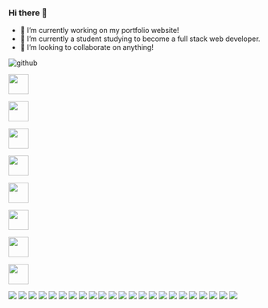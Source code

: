 ### Hi there 👋

- 🔭 I’m currently working on my portfolio website!
- 🌱 I’m currently a student studying to become a full stack web developer. 
- 👯 I’m looking to collaborate on anything!
<!-- - 🤔 I’m looking for help with 
- 💬 Ask me about 
- 📫 How to reach me: ...
- 😄 Pronouns: ...
- ⚡ Fun fact: ...--> 

![github](https://img.shields.io/badge/GitHub-000000?style=for-the-badge&logo=GitHub&logoColor=white)



<a href="https://www.w3schools.com"> <img src="https://user-images.githubusercontent.com/17318759/186962119-1c06a2f5-6d0d-4053-b175-c52ef1081527.svg" width="40" height="40"/></a>

<a href="https://www.w3schools.com"> <img src="https://user-images.githubusercontent.com/17318759/186964460-c706b9b3-746f-465c-84f6-8ad2d3afaf60.svg" width="40" height="40"/></a>

<a href="https://www.w3schools.com"> <img src="https://user-images.githubusercontent.com/17318759/186964520-e64bb512-c798-4743-949b-03ff83e5d2a1.svg" width="40" height="40"/></a>

<a href="https://www.w3schools.com"> <img src="https://user-images.githubusercontent.com/17318759/186964536-b6fc6aa1-5f2b-4da9-9578-6cf1ceab6b06.svg" width="40" height="40"/></a>

<a href="https://www.w3schools.com"> <img src="https://user-images.githubusercontent.com/17318759/186964543-f5236b04-02d8-4cd0-9a0a-1131d91230f3.svg" width="40" height="40"/></a>

<a href="https://www.w3schools.com"> <img src="https://user-images.githubusercontent.com/17318759/186962119-1c06a2f5-6d0d-4053-b175-c52ef1081527.svg" width="40" height="40"/></a>

<a href="https://www.w3schools.com"> <img src="https://user-images.githubusercontent.com/17318759/186964560-0ca8f427-317d-4520-9107-6a6979e46df5.svg" width="40" height="40"/></a>

<a href="https://www.w3schools.com"> <img src="https://user-images.githubusercontent.com/17318759/186964532-ca2d9849-45dd-46d9-9587-4e0f89a0e849.svg" width="40" height="40"/></a>

<img src="https://img.shields.io/badge/Gmail-00AFF0?style=for-the-badge&logo=gmail&logoColor=white" />



<!-- <img src="" />  -->

<img src="https://img.shields.io/badge/LinkedIn-0077B5?style=for-the-badge&logo=linkedin&logoColor=white" />



 <img src="https://img.shields.io/badge/Android-3DDC84?style=for-the-badge&logo=android&logoColor=white" /> 
 
 <img src="https://img.shields.io/badge/Linux-FCC624?style=for-the-badge&logo=linux&logoColor=black"/> 
 
 <img src="https://img.shields.io/badge/Ubuntu-E95420?style=for-the-badge&logo=ubuntu&logoColor=white" /> 
 
 <img src="https://img.shields.io/badge/Windows-0078D6?style=for-the-badge&logo=windows&logoColor=white" /> 
 
 <img src="https://img.shields.io/badge/C%23-239120?style=for-the-badge&logo=c-sharp&logoColor=white" /> 
 
 <img src="https://img.shields.io/badge/HTML-239120?style=for-the-badge&logo=html5&logoColor=white" /> 
 
 <img src="https://img.shields.io/badge/CSS-239120?&style=for-the-badge&logo=css3&logoColor=white" /> 
 <img src="https://img.shields.io/badge/JavaScript-F7DF1E?style=for-the-badge&logo=javascript&logoColor=black" /> 
 
 <img src="https://img.shields.io/badge/Node.js-43853D?style=for-the-badge&logo=node.js&logoColor=white" /> 
 
 <img src="https://img.shields.io/badge/HTML5-E34F26?style=for-the-badge&logo=html5&logoColor=white" /> 
 
 <img src="https://img.shields.io/badge/CSS3-1572B6?style=for-the-badge&logo=css3&logoColor=white" /> 
 
 <img src="https://img.shields.io/badge/PHP-777BB4?style=for-the-badge&logo=php&logoColor=white" /> 
 
 <img src="https://img.shields.io/badge/Express.js-404D59?style=for-the-badge" /> 
 
 <img src="https://img.shields.io/badge/React-20232A?style=for-the-badge&logo=react&logoColor=61DAFB" /> 
 
 <img src="https://img.shields.io/badge/Netlify-00C7B7?style=for-the-badge&logo=netlify&logoColor=white" /> 
 
 <img src="https://img.shields.io/badge/Microsoft_Excel-217346?style=for-the-badge&logo=microsoft-excel&logoColor=white" /> 
 
 <img src="https://img.shields.io/badge/Nintendo_Switch-E60012?style=for-the-badge&logo=nintendo-switch&logoColor=white" /> 

<img src="https://img.shields.io/badge/Stadia-CD2640?style=for-the-badge&logo=stadia&logoColor=white" /> 

<img src="https://img.shields.io/badge/Steam-000000?style=for-the-badge&logo=steam&logoColor=white" /> 

<img src="https://img.shields.io/badge/MySQL-005C84?style=for-the-badge&logo=mysql&logoColor=white" /> 

<img src="https://img.shields.io/badge/Visual_Studio_Code-0078D4?style=for-the-badge&logo=visual%20studio%20code&logoColor=white" /> 












